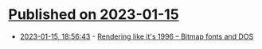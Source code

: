 # [Published on 2023-01-15](index.md)

* [2023-01-15, 18:56:43](https://news.ycombinator.com/item?id=34391963) - [Rendering like it's 1996 – Bitmap fonts and DOS](https://marioslab.io/posts/rendering-like-its-1996/dos-nostalgia/)
